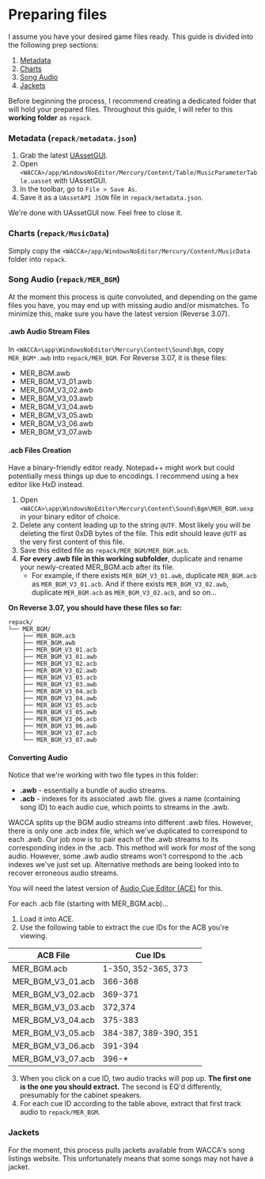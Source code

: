 # Preparing files
I assume you have your desired game files ready. This guide is divided into the following prep sections:

1. [Metadata](###Metadata)
2. [Charts](###Charts)
3. [Song Audio](###Song%20Audio)
4. [Jackets](###Jackets)

Before beginning the process, I recommend creating a dedicated folder that will hold your prepared files. Throughout this guide, I will refer to this **working folder** as `repack`.

### Metadata (`repack/metadata.json`)
1. Grab the latest [UAssetGUI](https://github.com/atenfyr/UAssetGUI).
2. Open `<WACCA>/app/WindowsNoEditor/Mercury/Content/Table/MusicParameterTable.uasset` with UAssetGUI.
3. In the toolbar, go to `File > Save As`.
4. Save it as a `UAssetAPI JSON` file in `repack/metadata.json`.

We're done with UAssetGUI now. Feel free to close it.

### Charts (`repack/MusicData`)
Simply copy the `<WACCA>/app/WindowsNoEditor/Mercury/Content/MusicData` folder into `repack`.

### Song Audio (`repack/MER_BGM`)
At the moment this process is quite convoluted, and depending on the game files you have, you may end up with missing audio and/or mismatches. To minimize this, make sure you have the latest version (Reverse 3.07).

#### .awb Audio Stream Files
In `<WACCA>\app\WindowsNoEditor\Mercury\Content\Sound\Bgm`, copy `MER_BGM*.awb` into `repack/MER_BGM`. For Reverse 3.07, it is these files:
- MER_BGM.awb
- MER_BGM_V3_01.awb
- MER_BGM_V3_02.awb
- MER_BGM_V3_03.awb
- MER_BGM_V3_04.awb
- MER_BGM_V3_05.awb
- MER_BGM_V3_06.awb
- MER_BGM_V3_07.awb

#### .acb Files Creation
Have a binary-friendly editor ready. Notepad++ might work but could potentially mess things up due to encodings. I recommend using a hex editor like HxD instead.

1. Open `<WACCA>\app\WindowsNoEditor\Mercury\Content\Sound\Bgm\MER_BGM.uexp` in your binary editor of choice.
2. Delete any content leading up to the string `@UTF`. Most likely you will be deleting the first 0xDB bytes of the file. This edit should leave `@UTF` as the very first content of this file.
3. Save this edited file as `repack/MER_BGM/MER_BGM.acb`.
4. **For every .awb file in this working subfolder**, duplicate and rename your newly-created MER_BGM.acb after its file.
	- For example, if there exists `MER_BGM_V3_01.awb`, duplicate `MER_BGM.acb` as `MER_BGM_V3_01.acb`. And if there exists `MER_BGM_V3_02.awb`, duplicate `MER_BGM.acb` as `MER_BGM_V3_02.acb`, and so on...

**On Reverse 3.07, you should have these files so far:**
```
repack/
└── MER_BGM/
    ├── MER_BGM.acb
    ├── MER_BGM.awb
    ├── MER_BGM_V3_01.acb
    ├── MER_BGM_V3_01.awb
    ├── MER_BGM_V3_02.acb
    ├── MER_BGM_V3_02.awb
    ├── MER_BGM_V3_03.acb
    ├── MER_BGM_V3_03.awb
    ├── MER_BGM_V3_04.acb
    ├── MER_BGM_V3_04.awb
    ├── MER_BGM_V3_05.acb
    ├── MER_BGM_V3_05.awb
    ├── MER_BGM_V3_06.acb
    ├── MER_BGM_V3_06.awb
    ├── MER_BGM_V3_07.acb
    └── MER_BGM_V3_07.awb
```

#### Converting Audio
Notice that we're working with two file types in this folder:
- **.awb** - essentially a bundle of audio streams.
- **.acb** - indexes for its associated .awb file. gives a name (containing song ID) to each audio cue, which points to streams in the .awb.

WACCA splits up the BGM audio streams into different .awb files. However, there is only one .acb index file, which we've duplicated to correspond to each .awb. Our job now is to pair each of the .awb streams to its corresponding index in the .acb. This method will work for *most* of the song audio. However, some .awb audio streams won't correspond to the .acb indexes we've just set up. Alternative methods are being looked into to recover erroneous audio streams.

You will need the latest version of [Audio Cue Editor (ACE)](https://github.com/LazyBone152/ACE) for this.

For each .acb file (starting with MER_BGM.acb)...
1. Load it into ACE.
2. Use the following table to extract the cue IDs for the ACB you're viewing.

| ACB File          | Cue IDs               |
|-------------------|-----------------------|
| MER_BGM.acb       | 1-350, 352-365, 373   |
| MER_BGM_V3_01.acb | 366-368               |
| MER_BGM_V3_02.acb | 369-371               |
| MER_BGM_V3_03.acb | 372,374               |
| MER_BGM_V3_04.acb | 375-383               |
| MER_BGM_V3_05.acb | 384-387, 389-390, 351 |
| MER_BGM_V3_06.acb | 391-394               |
| MER_BGM_V3_07.acb | 396-*                 |

3. When you click on a cue ID, two audio tracks will pop up. **The first one is the one you should extract.** The second is EQ'd differently, presumably for the cabinet speakers.
4. For each cue ID according to the table above, extract that first track audio to `repack/MER_BGM`.


### Jackets
For the moment, this process pulls jackets available from WACCA's song listings website. This unfortunately means that some songs may not have a jacket.
